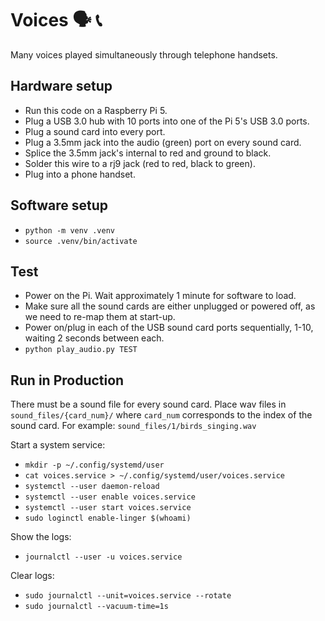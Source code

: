 # Voices 🗣️ 📞

Many voices played simultaneously through telephone handsets.


## Hardware setup

- Run this code on a Raspberry Pi 5.
- Plug a USB 3.0 hub with 10 ports into one of the Pi 5's USB 3.0 ports.
- Plug a sound card into every port.
- Plug a 3.5mm jack into the audio (green) port on every sound card.
- Splice the 3.5mm jack's internal to red and ground to black.
- Solder this wire to a rj9 jack (red to red, black to green).
- Plug into a phone handset.


## Software setup

- `python -m venv .venv`
- `source .venv/bin/activate`


## Test

- Power on the Pi. Wait approximately 1 minute for software to load.
- Make sure all the sound cards are either unplugged or powered off, as we need to re-map them at start-up.
- Power on/plug in each of the USB sound card ports sequentially, 1-10, waiting 2 seconds between each.
- `python play_audio.py TEST`


## Run in Production

There must be a sound file for every sound card. Place wav files in `sound_files/{card_num}/` where `card_num` corresponds to the index of the sound card. For example: `sound_files/1/birds_singing.wav`

Start a system service:

- `mkdir -p ~/.config/systemd/user`
- `cat voices.service > ~/.config/systemd/user/voices.service`
- `systemctl --user daemon-reload`
- `systemctl --user enable voices.service`
- `systemctl --user start voices.service`
- `sudo loginctl enable-linger $(whoami)`

Show the logs:

- `journalctl --user -u voices.service`

Clear logs:

- `sudo journalctl --unit=voices.service --rotate`
- `sudo journalctl --vacuum-time=1s`
